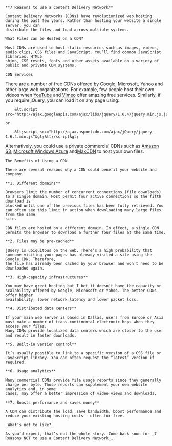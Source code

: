     **7 Reasons to use a Content Delivery Network**

    Content Delivery Networks (CDNs) have revolutionized web hosting during the past few years. Rather than hosting your website a single server, you can
    distribute the files and load across multiple systems.

    What Files can be Hosted on a CDN?

    Most CDNs are used to host static resources such as images, videos, audio clips, CSS files and JavaScript. You’ll find common JavaScript libraries, HTML5
    shims, CSS resets, fonts and other assets available on a variety of public and private CDN systems.

    CDN Services

There are a number of free CDNs offered by Google, Microsoft, Yahoo and other large web organizations. For example, few people host their own videos when    [YouTube](http://www.youtube.com/) and [Vimeo](http://vimeo.com/) offer amazing free services. Similarly, if you require jQuery, you
    can load it on any page using:

<div>

        &lt;script src="http://ajax.googleapis.com/ajax/libs/jquery/1.6.4/jquery.min.js.js"&gt;&lt;/script&gt;

</div>

    or

<div>

        &lt;script src="http://ajax.aspnetcdn.com/ajax/jQuery/jquery-1.6.4.min.js"&gt;&lt;/script&gt;

</div>

Alternatively, you could use a private commercial CDNs such as [Amazon S3](http://aws.amazon.com/s3/),    [Microsoft Windows Azure](http://www.microsoft.com/windowsazure/) and[MaxCDN](http://maxcdn.com/) to host your own files.

    The Benefits of Using a CDN

    There are several reasons why a CDN could benefit your website and company.

    **1. Different domains**

    Browsers limit the number of concurrent connections (file downloads) to a single domain. Most permit four active connections so the fifth download is
    blocked until one of the previous files has been fully retrieved. You can often see this limit in action when downloading many large files from the same
    site.

    CDN files are hosted on a different domain. In effect, a single CDN permits the browser to download a further four files at the same time.

    **2. Files may be pre-cached**

    jQuery is ubiquitous on the web. There’s a high probability that someone visiting your pages has already visited a site using the Google CDN. Therefore,
    the file has already been cached by your browser and won’t need to be downloaded again.

    **3. High-capacity infrastructures**

    You may have great hosting but I bet it doesn’t have the capacity or scalability offered by Google, Microsoft or Yahoo. The better CDNs offer higher
    availability, lower network latency and lower packet loss.

    **4. Distributed data centers**

    If your main web server is based in Dallas, users from Europe or Asia must make a number of trans-continental electronic hops when they access your files.
    Many CDNs provide localized data centers which are closer to the user and result in faster downloads.

    **5. Built-in version control**

    It’s usually possible to link to a specific version of a CSS file or JavaScript library. You can often request the “latest” version if required.

    **6. Usage analytics**

    Many commercial CDNs provide file usage reports since they generally charge per byte. Those reports can supplement your own website analytics and, in some
    cases, may offer a better impression of video views and downloads.

    **7. Boosts performance and saves money**

    A CDN can distribute the load, save bandwidth, boost performance and reduce your existing hosting costs — often for free.

    _What’s not to like?_

    As you’d expect, that’s not the whole story. Come back soon for _7 Reasons NOT to use a Content Delivery Network_…